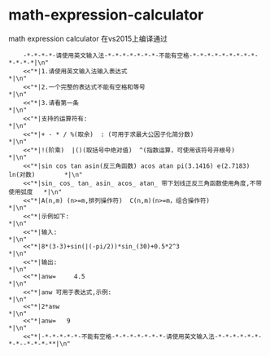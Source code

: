 # math-expression-calculator
math expression calculator
在vs2015上编译通过

		-*-*-*-*-请使用英文输入法-*-*-*-*-*-*-*-不能有空格-*-*-*-*-*-*-*-*-*-*-*-*-*|\n"
		<<"*|1.请使用英文输入法输入表达式                                                 *|\n"
		<<"*|2.一个完整的表达式不能有空格和等号                                           *|\n"
		<<"*|3.请看第一条                                                                 *|\n"
		<<"*|支持的运算符有:                                                              *|\n"
		<<"*|+ - * / %(取余)  : (可用于求最大公因子化简分数)                              *|\n"
		<<"*|!(阶乘)  |()(取括号中绝对值)  ^(指数运算，可使用该符号开根号)                *|\n"
		<<"*|sin cos tan asin(反三角函数) acos atan pi(3.1416) e(2.7183)  ln(对数)        *|\n"
		<<"*|sin_ cos_ tan_ asin_ acos_ atan_ 带下划线正反三角函数使用角度,不带使用弧度   *|\n"
		<<"*|A(n,m) (n>=m,排列操作符)  C(n,m)(n>=m，组合操作符)                           *|\n"
		<<"*|示例如下:                                                                    *|\n"
		<<"*|输入:                                                                        *|\n"
		<<"*|8*(3-3)+sin(|(-pi/2))*sin_(30)+0.5*2^3                                       *|\n"
		<<"*|输出:                                                                        *|\n"
		<<"*|anw=     4.5                                                                 *|\n"
		<<"*|anw 可用于表达式,示例:                                                       *|\n"
		<<"*|2*anw                                                                        *|\n"
		<<"*|anw=   9                                                                     *|\n"
		<<"*|-*-*-*-*-*-不能有空格-*-*-*-*-*-*-*-请使用英文输入法-*-*-*-*-*-*-*-*--*-*-*-**|\n"

